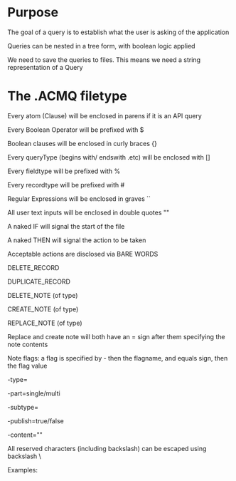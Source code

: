 # Purpose

The goal of a query is to establish what the user is asking of the application

Queries can be nested in a tree form, with boolean logic applied

We need to save the queries to files. This means we need a string representation of a Query

# The .ACMQ filetype

Every atom (Clause) will be enclosed in parens if it is an API query

Every Boolean Operator will be prefixed with $

Boolean clauses will be enclosed in curly braces {}

Every queryType (begins with/ endswith .etc) will be enclosed with []

Every fieldtype will be prefixed with %

Every recordtype will be prefixed with #

Regular Expressions will be enclosed in graves ``

All user text inputs will be enclosed in double quotes ""

A naked IF will signal the start of the file

A naked THEN will signal the action to be taken

Acceptable actions are disclosed via BARE WORDS

DELETE_RECORD

DUPLICATE_RECORD

DELETE_NOTE (of type)

CREATE_NOTE (of type) 

REPLACE_NOTE (of type)

Replace and create note will both have an = sign after them specifying the note contents

Note flags: a flag is specified by - then the flagname, and equals sign, then the flag value


-type=

-part=single/multi

-subtype=

-publish=true/false

-content=""


All reserved characters (including backslash) can be escaped using backslash \


Examples:

```

```

###
